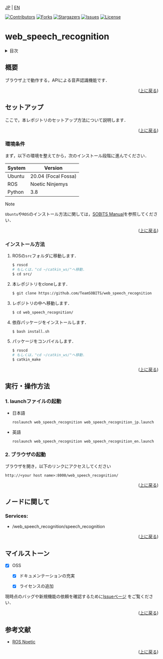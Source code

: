<a name="readme-top"></a>

[JP](README.md) | [EN](README_en.md)

[![Contributors][contributors-shield]][contributors-url]
[![Forks][forks-shield]][forks-url]
[![Stargazers][stars-shield]][stars-url]
[![Issues][issues-shield]][issues-url]
[![License][license-shield]][license-url]

# web_speech_recognition

<!-- 目次 -->
<details>
  <summary>目次</summary>
  <ol>
    <li>
      <a href="#概要">概要</a>
    </li>
    <li>
      <a href="#環境構築">環境構築</a>
      <ul>
        <li><a href="#環境条件">環境条件</a></li>
        <li><a href="#インストール方法">インストール方法</a></li>
      </ul>
    </li>
    <li><a href="#実行・操作方法">実行・操作方法</a></li>
    <li><a href="#マイルストーン">マイルストーン</a></li>
    <!-- <li><a href="#contributing">Contributing</a></li> -->
    <!-- <li><a href="#license">License</a></li> -->
    <li><a href="#参考文献">参考文献</a></li>
  </ol>
</details>



<!-- レポジトリの概要 -->
## 概要

<!-- [![Product Name Screen Shot][product-screenshot]](https://example.com) -->

ブラウザ上で動作する，APIによる音声認識機能です．


<p align="right">(<a href="#readme-top">上に戻る</a>)</p>



<!-- セットアップ -->
## セットアップ

ここで，本レポジトリのセットアップ方法について説明します．

<p align="right">(<a href="#readme-top">上に戻る</a>)</p>

### 環境条件

まず，以下の環境を整えてから，次のインストール段階に進んでください．

| System  | Version |
| ------------- | ------------- |
| Ubuntu | 20.04 (Focal Fossa) |
| ROS | Noetic Ninjemys |
| Python | 3.8 |

> [!NOTE]
> `Ubuntu`や`ROS`のインストール方法に関しては，[SOBITS Manual](https://github.com/TeamSOBITS/sobits_manual#%E9%96%8B%E7%99%BA%E7%92%B0%E5%A2%83%E3%81%AB%E3%81%A4%E3%81%84%E3%81%A6)を参照してください．

<p align="right">(<a href="#readme-top">上に戻る</a>)</p>

### インストール方法

1. ROSの`src`フォルダに移動します．
   ```sh
   $ roscd
   # もしくは，"cd ~/catkin_ws/"へ移動．
   $ cd src/
   ```
2. 本レポジトリをcloneします．
   ```sh
   $ git clone https://github.com/TeamSOBITS/web_speech_recognition
   ```
3. レポジトリの中へ移動します．
   ```sh
   $ cd web_speech_recognition/
   ```
4. 依存パッケージをインストールします．
   ```sh
   $ bash install.sh
   ```
5. パッケージをコンパイルします．
   ```sh
   $ roscd
   # もしくは，"cd ~/catkin_ws/"へ移動．
   $ catkin_make
   ```

<p align="right">(<a href="#readme-top">上に戻る</a>)</p>


<!-- 実行・操作方法 -->
## 実行・操作方法

### 1. launchファイルの起動
* 日本語
  ```sh
  roslaunch web_speech_recognition web_speech_recognition_jp.launch
  ```

* 英語
  ```sh
  roslaunch web_speech_recognition web_speech_recognition_en.launch
  ```

### 2. ブラウザの起動
ブラウザを開き，以下のリンクにアクセスしてください

`http://<your host name>:8000/web_speech_recognition/`


<p align="right">(<a href="#readme-top">上に戻る</a>)</p>

## ノードに関して

### Services:
 * /web_speech_recognition/speech_recognition

 <p align="right">(<a href="#readme-top">上に戻る</a>)</p>



<!-- マイルストーン -->
## マイルストーン

- [x] OSS
    - [x] ドキュメンテーションの充実
    - [x] ライセンスの追加


現時点のバッグや新規機能の依頼を確認するために[Issueページ](https://github.com/TeamSOBITS/web_speech_recognition/issues) をご覧ください．

<p align="right">(<a href="#readme-top">上に戻る</a>)</p>



<!-- 変更履歴 -->

<!-- CONTRIBUTING -->
<!-- ## Contributing

Contributions are what make the open source community such an amazing place to learn, inspire, and create. Any contributions you make are **greatly appreciated**.

If you have a suggestion that would make this better, please fork the repo and create a pull request. You can also simply open an issue with the tag "enhancement".
Don't forget to give the project a star! Thanks again!

1. Fork the Project
2. Create your Feature Branch (`git checkout -b feature/AmazingFeature`)
3. Commit your Changes (`git commit -m 'Add some AmazingFeature'`)
4. Push to the Branch (`git push origin feature/AmazingFeature`)
5. Open a Pull Request

<p align="right">(<a href="#readme-top">上に戻る</a>)</p> -->



<!-- LICENSE -->
<!-- ## License

Distributed under the MIT License. See `LICENSE.txt` for more information.

<p align="right">(<a href="#readme-top">上に戻る</a>)</p> -->



<!-- 参考文献 -->
## 参考文献

* [ROS Noetic](http://wiki.ros.org/noetic)

<p align="right">(<a href="#readme-top">上に戻る</a>)</p>



<!-- MARKDOWN LINKS & IMAGES -->
<!-- https://www.markdownguide.org/basic-syntax/#reference-style-links -->
[contributors-shield]: https://img.shields.io/github/contributors/TeamSOBITS/web_speech_recognition.svg?style=for-the-badge
[contributors-url]: https://github.com/TeamSOBITS/web_speech_recognition/graphs/contributors
[forks-shield]: https://img.shields.io/github/forks/TeamSOBITS/web_speech_recognition.svg?style=for-the-badge
[forks-url]: https://github.com/TeamSOBITS/web_speech_recognition/network/members
[stars-shield]: https://img.shields.io/github/stars/TeamSOBITS/web_speech_recognition.svg?style=for-the-badge
[stars-url]: https://github.com/TeamSOBITS/web_speech_recognition/stargazers
[issues-shield]: https://img.shields.io/github/issues/TeamSOBITS/web_speech_recognition.svg?style=for-the-badge
[issues-url]: https://github.com/TeamSOBITS/web_speech_recognition/issues
[license-shield]: https://img.shields.io/github/license/TeamSOBITS/web_speech_recognition.svg?style=for-the-badge
[license-url]: https://github.com/TeamSOBITS/web_speech_recognition/blob/feature/oss/LICENSE

